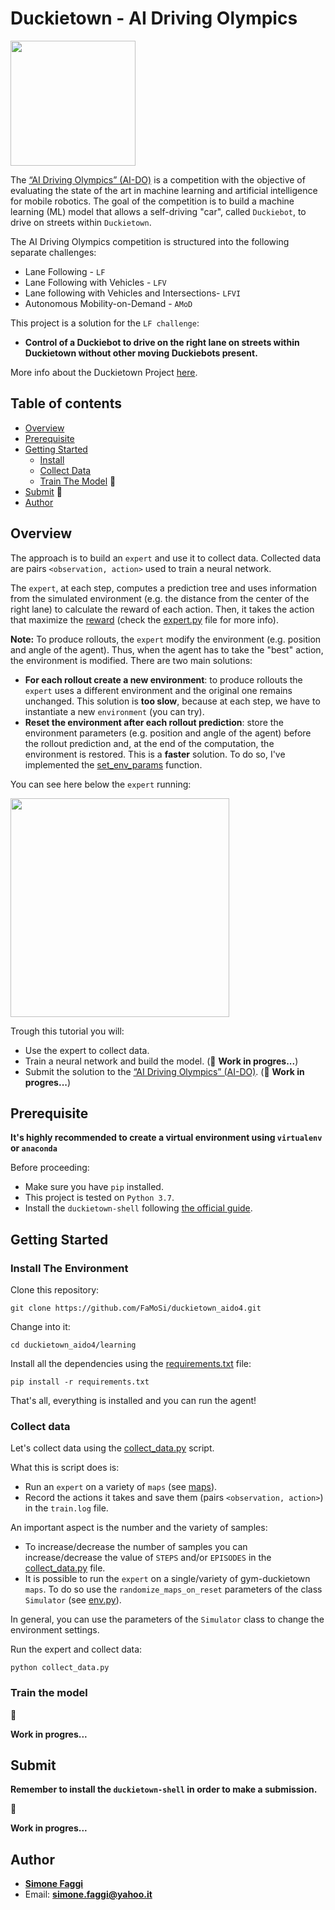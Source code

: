# Duckietown - AI Driving Olympics
<a href="http://aido.duckietown.org"><img width="200" src="https://www.duckietown.org/wp-content/uploads/2018/12/AIDO_no_text-e1544555660271.png"/></a>

The [“AI Driving Olympics” (AI-DO)](http://aido.duckietown.org/) is a competition with the objective of 
evaluating the state of the art in machine learning and artificial intelligence for mobile robotics.
The goal of the competition is to build a machine learning (ML) model that allows a self-driving "car", called `Duckiebot`, to drive on streets within `Duckietown`.

The AI Driving Olympics competition is structured into the following separate challenges:
* Lane Following - `LF` 
* Lane Following with Vehicles - `LFV`
* Lane following with Vehicles and Intersections- `LFVI`
* Autonomous Mobility-on-Demand - `AMoD`

This project is a solution for the `LF challenge`: 
* **Control of a Duckiebot to drive on the right lane on streets within Duckietown without other moving Duckiebots present.**

More info about the Duckietown Project [here](http://aido.duckietown.org/).

## Table of contents
* [Overview](#overview)
* [Prerequisite](#prerequisite) 
* [Getting Started](#getting-started)
    * [Install](#install)
    * [Collect Data](#collect-data) 
    * [Train The Model](#train-the-model) :construction_worker:
* [Submit](#submit) :construction_worker:
* [Author](#author)

## Overview

The approach is to build an `expert` and use it to collect data.
Collected data are pairs `<observation, action>` used to train a neural network.

The `expert`, at each step, computes a prediction tree 
and uses information from the simulated environment (e.g. the distance from the center of the right lane) 
to calculate the reward of each action. Then, it takes the action that maximize the [reward](https://github.com/FaMoSi/Duckietown-Aido4/blob/6d05e3ef26ccde7283a6f4d97e3ace311565865a/learning/expert.py#L164) 
(check the [expert.py](learning/expert.py) file for more info).

**Note:** To produce rollouts, the `expert` modify the environment (e.g. position and angle of the agent). 
Thus, when the agent has to take the "best" action, the environment is modified.
There are two main solutions:
* **For each rollout create a new environment**: 
to produce rollouts the `expert` uses a different environment and the original one remains unchanged. 
This solution is **too slow**, because at each step, we have to instantiate a new `environment` (you can try). 
* **Reset the environment after each rollout prediction**: store the environment parameters (e.g. position and angle of the agent)
before the rollout prediction and, at the end of the computation,
the environment is restored. This is a **faster** solution. 
To do so, I've implemented the [set_env_params](https://github.com/FaMoSi/Duckietown-Aido4/blob/6d05e3ef26ccde7283a6f4d97e3ace311565865a/learning/gym_duckietown/simulator.py#L609) 
function.

You can see here below the `expert` running:

<img width="350" height="350" src="learning/media/gifs/duckie.gif">

Trough this tutorial you will:
* Use the expert to collect data.
* Train a neural network and build the model. (:construction_worker: **Work in progres...**)
* Submit the solution to the [“AI Driving Olympics” (AI-DO)](http://aido.duckietown.org/). (:construction_worker: **Work in progres...**)

## Prerequisite
**It's highly recommended to create a virtual environment using `virtualenv` or `anaconda`**

Before proceeding:
* Make sure you have `pip` installed.
* This project is tested on `Python 3.7`.
* Install the `duckietown-shell` following [the official guide](https://github.com/duckietown/duckietown-shell/blob/daffy-aido4/README.md).

## Getting Started
### Install The Environment

Clone this repository:
```
git clone https://github.com/FaMoSi/duckietown_aido4.git
```

Change into it:
```
cd duckietown_aido4/learning
```

Install all the dependencies using the [requirements.txt](learning/requirements.txt) file:

```
pip install -r requirements.txt
```

That's all, everything is installed and you can run the agent!

### Collect data
Let's collect data using the [collect_data.py](learning/collect_data.py) script.

What this is script does is:
* Run an `expert` on a variety of `maps` (see [maps](learning/maps)).  
* Record the actions it takes and save them (pairs `<observation, action>`) in the `train.log` file.

An important aspect is the number and the variety of samples:
* To increase/decrease the number of samples you can increase/decrease 
the value of `STEPS` and/or `EPISODES` in the [collect_data.py](learning/collect_data.py) file.
* It is possible to run the `expert` on a single/variety of gym-duckietown `maps`. 
To do so use the `randomize_maps_on_reset` parameters of the class `Simulator` (see [env.py](learning/env.py)).

In general, you can use the parameters of the `Simulator` class
to change the environment settings.

Run the expert and collect data:
``` 
python collect_data.py
```

### Train the model 

:construction_worker:

**Work in progres...**


## Submit
**Remember to install the `duckietown-shell` in order to make a submission.**

:construction_worker:

**Work in progres...**

## Author
* **[Simone Faggi](https://github.com/FaMoSi)**
* Email: **simone.faggi@yahoo.it**




